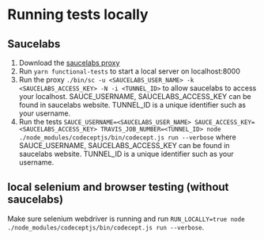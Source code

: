 # Running tests locally

## Saucelabs
1) Download the [saucelabs proxy](https://wiki.saucelabs.com/display/DOCS/Sauce+Connect+Proxy)
2) Run ```yarn functional-tests``` to start a local server on localhost:8000
3) Run the proxy ```./bin/sc -u <SAUCELABS_USER_NAME> -k <SAUCELABS_ACCESS_KEY> -N -i <TUNNEL_ID>``` to allow saucelabs to access your localhost. SAUCE_USERNAME, SAUCELABS_ACCESS_KEY can be found in saucelabs website. TUNNEL_ID is a unique identifier such as your username.
4) Run the tests
```SAUCE_USERNAME=<SAUCELABS_USER_NAME> SAUCE_ACCESS_KEY=<SAUCELABS_ACCESS_KEY> TRAVIS_JOB_NUMBER=<TUNNEL_ID> node ./node_modules/codeceptjs/bin/codecept.js run --verbose``` where SAUCE_USERNAME, SAUCELABS_ACCESS_KEY can be found in saucelabs website. TUNNEL_ID is a unique identifier such as your username.

## local selenium and browser testing (without saucelabs)
Make sure selenium webdriver is running and run ```RUN_LOCALLY=true node ./node_modules/codeceptjs/bin/codecept.js run --verbose```.
